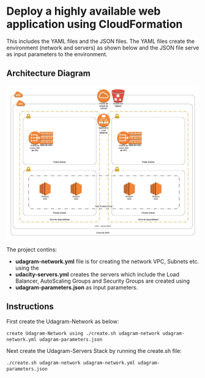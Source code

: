 # Deploy a highly available web application using CloudFormation

This includes the YAML files and the JSON files. The YAML files create the environment (network and servers) as shown below and the JSON file serve as input parameters to the environment.

## Architecture Diagram

![Diagram](Udagram-Test-Infrastructure.jpeg)

 The project contins:

 * **udagram-network.yml** file is for creating the network VPC, Subnets etc. using the
 * **udacity-servers.yml** creates the servers which include the Load Balancer, AutoScaling Groups and Security Groups are created using
 * **udagram-parameters.json** as input parameters.

## Instructions

First create the Udagram-Network as below:

```
create Udagram-Network using ./create.sh udagram-network udagram-network.yml udagram-parameters.json
```
Next create the Udagram-Servers Stack by running the create.sh file:

```
./create.sh udagram-network udagram-network.yml udagram-parameters.json
```
